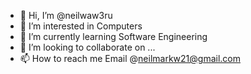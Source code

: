 - 👋 Hi, I’m @neilwaw3ru
- 👀 I’m interested in Computers 
- 🌱 I’m currently learning Software Engineering
- 💞️ I’m looking to collaborate on ...
- 📫 How to reach me Email @neilmarkw21@gmail.com

<!---
neilwaw3ru/neilwaw3ru is a ✨ special ✨ repository because its `README.md` (this file) appears on your GitHub profile.
You can click the Preview link to take a look at your changes.
--->
